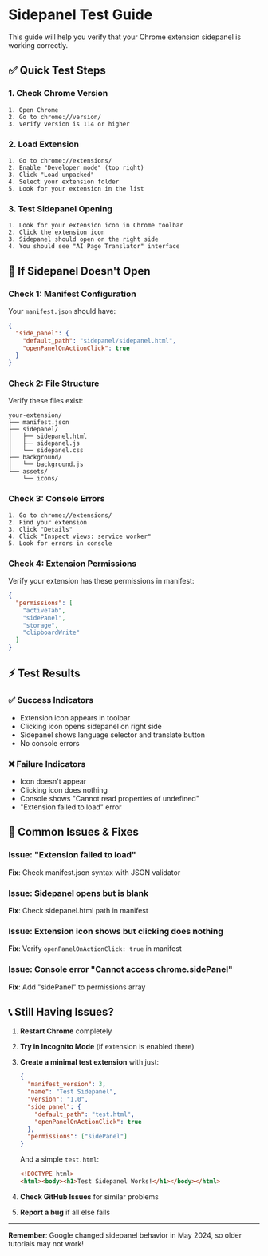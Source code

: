 # Sidepanel Test Guide

This guide will help you verify that your Chrome extension sidepanel is working correctly.

## ✅ **Quick Test Steps**

### 1. **Check Chrome Version**
```
1. Open Chrome
2. Go to chrome://version/
3. Verify version is 114 or higher
```

### 2. **Load Extension**
```
1. Go to chrome://extensions/
2. Enable "Developer mode" (top right)
3. Click "Load unpacked"
4. Select your extension folder
5. Look for your extension in the list
```

### 3. **Test Sidepanel Opening**
```
1. Look for your extension icon in Chrome toolbar
2. Click the extension icon
3. Sidepanel should open on the right side
4. You should see "AI Page Translator" interface
```

## 🔧 **If Sidepanel Doesn't Open**

### Check 1: Manifest Configuration
Your `manifest.json` should have:
```json
{
  "side_panel": {
    "default_path": "sidepanel/sidepanel.html",
    "openPanelOnActionClick": true
  }
}
```

### Check 2: File Structure
Verify these files exist:
```
your-extension/
├── manifest.json
├── sidepanel/
│   ├── sidepanel.html
│   ├── sidepanel.js
│   └── sidepanel.css
├── background/
│   └── background.js
└── assets/
    └── icons/
```

### Check 3: Console Errors
```
1. Go to chrome://extensions/
2. Find your extension
3. Click "Details"
4. Click "Inspect views: service worker"
5. Look for errors in console
```

### Check 4: Extension Permissions
Verify your extension has these permissions in manifest:
```json
{
  "permissions": [
    "activeTab",
    "sidePanel",
    "storage",
    "clipboardWrite"
  ]
}
```

## ⚡ **Test Results**

### ✅ **Success Indicators**
- Extension icon appears in toolbar
- Clicking icon opens sidepanel on right side
- Sidepanel shows language selector and translate button
- No console errors

### ❌ **Failure Indicators**
- Icon doesn't appear
- Clicking icon does nothing
- Console shows "Cannot read properties of undefined"
- "Extension failed to load" error

## 🚨 **Common Issues & Fixes**

### Issue: "Extension failed to load"
**Fix**: Check manifest.json syntax with JSON validator

### Issue: Sidepanel opens but is blank
**Fix**: Check sidepanel.html path in manifest

### Issue: Extension icon shows but clicking does nothing
**Fix**: Verify `openPanelOnActionClick: true` in manifest

### Issue: Console error "Cannot access chrome.sidePanel"
**Fix**: Add "sidePanel" to permissions array

## 📞 **Still Having Issues?**

1. **Restart Chrome** completely
2. **Try in Incognito Mode** (if extension is enabled there)
3. **Create a minimal test extension** with just:
   ```json
   {
     "manifest_version": 3,
     "name": "Test Sidepanel",
     "version": "1.0",
     "side_panel": {
       "default_path": "test.html",
       "openPanelOnActionClick": true
     },
     "permissions": ["sidePanel"]
   }
   ```
   And a simple `test.html`:
   ```html
   <!DOCTYPE html>
   <html><body><h1>Test Sidepanel Works!</h1></body></html>
   ```

4. **Check GitHub Issues** for similar problems
5. **Report a bug** if all else fails

---

**Remember**: Google changed sidepanel behavior in May 2024, so older tutorials may not work! 